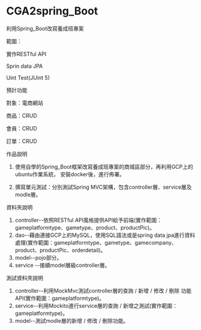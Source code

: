 # CGA2spring_Boot

利用Spring_Boot改寫養成班專案

範圍：

實作RESTful API

Sprin data JPA

Uint Test(JUint 5)


預計功能

對象：電商網站

商品：CRUD

會員：CRUD

訂單：CRUD



作品說明
1. 使用自學的Spring_Boot框架改寫養成班專案的商城區部分，再利用GCP上的ubuntu作業系統，
安裝docker後，進行佈署。


2. 撰寫單元測試：分別測試Spring MVC架構，包含controller層、service層及modle層。




資料夾說明
1. controller--依照RESTful API風格提供API給予前端(實作範圍：gameplatformtype、gametype、product、productPic)。
2. dao--藉由連接GCP上的MySQL，使用SQL語法或是spring data jpa進行資料處理(實作範圍：gameplatformtype、gametype、gamecompany、product、productPic、orderdetail)。
3. model--pojo部分。
4. service --接續model層級controller層。




測試資料夾說明
1. controller--利用MockMvc測試controller層的查詢 / 新增 / 修改 / 刪除 功能 API(實作範圍：gameplatformtype)。
2. service--利用Mockito進行service層的查詢 / 新增之測試(實作範圍：gameplatformtype)。
3. model--測試modle層的新增 / 修改 / 刪除功能。